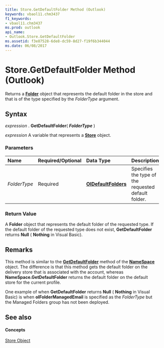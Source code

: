 ```yaml
---
title: Store.GetDefaultFolder Method (Outlook)
keywords: vbaol11.chm3437
f1_keywords:
- vbaol11.chm3437
ms.prod: outlook
api_name:
- Outlook.Store.GetDefaultFolder
ms.assetid: f3e87528-6de8-dc59-8d27-f19f6b344044
ms.date: 06/08/2017
---
```



# Store.GetDefaultFolder Method (Outlook)

Returns a  **[Folder](folder-object-outlook.md)** object that represents the default folder in the store and that is of the type specified by the _FolderType_ argument.


## Syntax

 _expression_ . **GetDefaultFolder**( **_FolderType_** )

 _expression_ A variable that represents a **[Store](store-object-outlook.md)** object.


### Parameters



|**Name**|**Required/Optional**|**Data Type**|**Description**|
|:-----|:-----|:-----|:-----|
| _FolderType_|Required| **[OlDefaultFolders](oldefaultfolders-enumeration-outlook.md)**|Specifies the type of the requested default folder.|

### Return Value

A  **Folder** object that represents the default folder of the requested type. If the default folder of the requested type does not exist, **GetDefaultFolder** returns **Null** ( **Nothing** in Visual Basic).


## Remarks

This method is similar to the  **[GetDefaultFolder](namespace-getdefaultfolder-method-outlook.md)** method of the **[NameSpace](namespace-object-outlook.md)** object. The difference is that this method gets the default folder on the delivery store that is associated with the account, whereas **NameSpace.GetDefaultFolder** returns the default folder on the default store for the current profile.

One example of when  **GetDefaultFolder** returns **Null** ( **Nothing** in Visual Basic) is when **olFolderManagedEmail** is specified as the _FolderType_ but the Managed Folders group has not been deployed.


## See also


#### Concepts


[Store Object](store-object-outlook.md)

